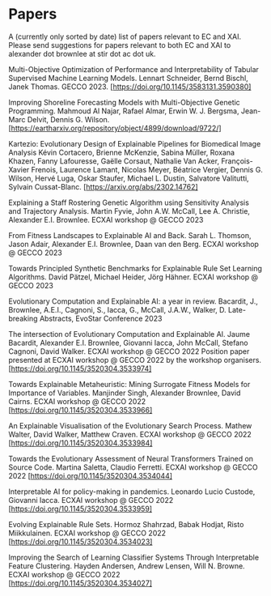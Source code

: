 # Papers
A (currently only sorted by date) list of papers relevant to EC and XAI. Please send suggestions for papers relevant to both EC and XAI to alexander dot brownlee at stir dot ac dot uk.

Multi-Objective Optimization of Performance and Interpretability of Tabular Supervised Machine Learning Models. Lennart Schneider, Bernd Bischl, Janek Thomas. GECCO 2023.
[https://doi.org/10.1145/3583131.3590380]

Improving Shoreline Forecasting Models with Multi-Objective Genetic Programming. Mahmoud Al Najar, Rafael Almar, Erwin W. J. Bergsma, Jean-Marc Delvit, Dennis G. Wilson. 
[https://eartharxiv.org/repository/object/4899/download/9722/]

Kartezio: Evolutionary Design of Explainable Pipelines for Biomedical Image Analysis
Kévin Cortacero, Brienne McKenzie, Sabina Müller, Roxana Khazen, Fanny Lafouresse, Gaëlle Corsaut, Nathalie Van Acker, François-Xavier Frenois, Laurence Lamant, Nicolas Meyer, Béatrice Vergier, Dennis G. Wilson, Hervé Luga, Oskar Staufer, Michael L. Dustin, Salvatore Valitutti, Sylvain Cussat-Blanc. 
[https://arxiv.org/abs/2302.14762]

Explaining a Staff Rostering Genetic Algorithm using Sensitivity Analysis and Trajectory Analysis. Martin Fyvie, John A.W. McCall, Lee A. Christie, Alexander E.I. Brownlee. ECXAI workshop @ GECCO 2023

From Fitness Landscapes to Explainable AI and Back. Sarah L. Thomson, Jason Adair, Alexander E.I. Brownlee, Daan van den Berg. ECXAI workshop @ GECCO 2023

Towards Principled Synthetic Benchmarks for Explainable Rule Set Learning Algorithms. David Pätzel, Michael Heider, Jörg Hähner. ECXAI workshop @ GECCO 2023

Evolutionary Computation and Explainable AI: a year in review. Bacardit, J., Brownlee, A.E.I., Cagnoni, S., Iacca, G., McCall, J.A.W., Walker, D. Late-breaking Abstracts, EvoStar Conference 2023

The intersection of Evolutionary Computation and Explainable AI. Jaume Bacardit, Alexander E.I. Brownlee, Giovanni Iacca, John McCall, Stefano Cagnoni, David Walker. ECXAI workshop @ GECCO 2022
Position paper presented at ECXAI workshop @ GECCO 2022 by the workshop organisers.
[https://doi.org/10.1145/3520304.3533974]

Towards Explainable Metaheuristic: Mining Surrogate Fitness Models for Importance of Variables. Manjinder Singh, Alexander Brownlee, David Cairns. ECXAI workshop @ GECCO 2022
[https://doi.org/10.1145/3520304.3533966]

An Explainable Visualisation of the Evolutionary Search Process. Mathew Walter, David Walker, Matthew Craven. ECXAI workshop @ GECCO 2022
[https://doi.org/10.1145/3520304.3533984]

Towards the Evolutionary Assessment of Neural Transformers Trained on Source Code. Martina Saletta, Claudio Ferretti. ECXAI workshop @ GECCO 2022
[https://doi.org/10.1145/3520304.3534044]

Interpretable AI for policy-making in pandemics. Leonardo Lucio Custode, Giovanni Iacca. ECXAI workshop @ GECCO 2022
[https://doi.org/10.1145/3520304.3533959]

Evolving Explainable Rule Sets. Hormoz Shahrzad, Babak Hodjat, Risto Miikkulainen. ECXAI workshop @ GECCO 2022
[https://doi.org/10.1145/3520304.3534023]

Improving the Search of Learning Classifier Systems Through Interpretable Feature Clustering. Hayden Andersen, Andrew Lensen, Will N. Browne. ECXAI workshop @ GECCO 2022
[https://doi.org/10.1145/3520304.3534027]

